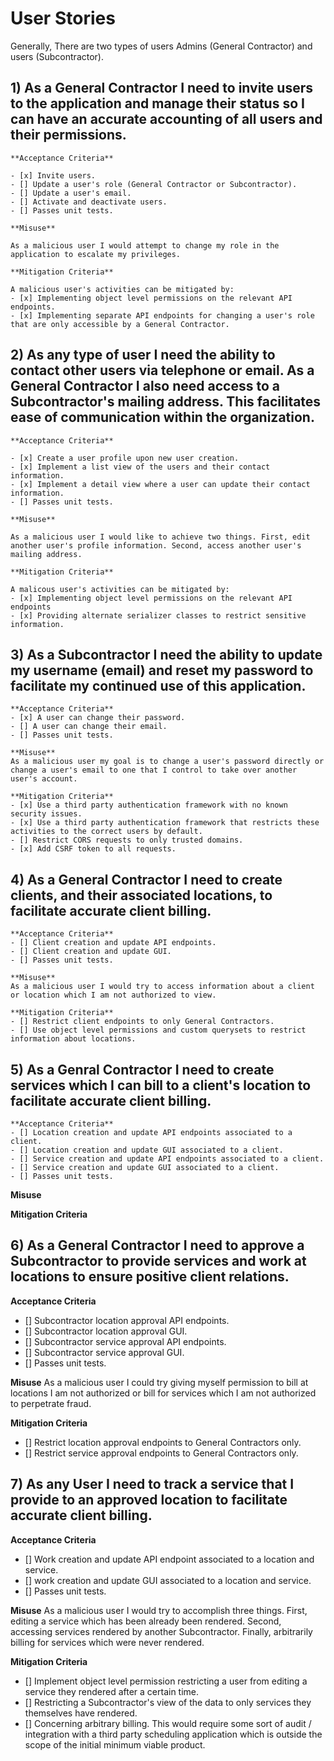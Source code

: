 # User Stories

Generally, There are two types of users Admins (General Contractor) and users (Subcontractor).

## 1) As a General Contractor I need to invite users to the application and manage their status so I can have an accurate accounting of all users and their permissions.

    **Acceptance Criteria**

    - [x] Invite users.
    - [] Update a user's role (General Contractor or Subcontractor).
    - [] Update a user's email.
    - [] Activate and deactivate users.
    - [] Passes unit tests.

    **Misuse**

    As a malicious user I would attempt to change my role in the application to escalate my privileges.

    **Mitigation Criteria**

    A malicious user's activities can be mitigated by:
    - [x] Implementing object level permissions on the relevant API endpoints.
    - [x] Implementing separate API endpoints for changing a user's role that are only accessible by a General Contractor.

## 2) As any type of user I need the ability to contact other users via telephone or email. As a General Contractor I also need access to a Subcontractor's mailing address. This facilitates ease of communication within the organization.

    **Acceptance Criteria**

    - [x] Create a user profile upon new user creation.
    - [x] Implement a list view of the users and their contact information.
    - [x] Implement a detail view where a user can update their contact information.
    - [] Passes unit tests.

    **Misuse**

    As a malicious user I would like to achieve two things. First, edit another user's profile information. Second, access another user's mailing address.

    **Mitigation Criteria**

    A malicous user's activities can be mitigated by:
    - [x] Implementing object level permissions on the relevant API endpoints
    - [x] Providing alternate serializer classes to restrict sensitive information.

## 3) As a Subcontractor I need the ability to update my username (email) and reset my password to facilitate my continued use of this application.

    **Acceptance Criteria**
    - [x] A user can change their password.
    - [] A user can change their email.
    - [] Passes unit tests.

    **Misuse**
    As a malicious user my goal is to change a user's password directly or change a user's email to one that I control to take over another user's account.

    **Mitigation Criteria**
    - [x] Use a third party authentication framework with no known security issues.
    - [x] Use a third party authentication framework that restricts these activities to the correct users by default.
    - [] Restrict CORS requests to only trusted domains.
    - [x] Add CSRF token to all requests.

## 4) As a General Contractor I need to create clients, and their associated locations, to facilitate accurate client billing.

    **Acceptance Criteria**
    - [] Client creation and update API endpoints.
    - [] Client creation and update GUI.
    - [] Passes unit tests.

    **Misuse**
    As a malicious user I would try to access information about a client or location which I am not authorized to view.

    **Mitigation Criteria**
    - [] Restrict client endpoints to only General Contractors.
    - [] Use object level permissions and custom querysets to restrict information about locations.


## 5) As a Genral Contractor I need to create services which I can bill to a client's location to facilitate accurate client billing.

    **Acceptance Criteria**
    - [] Location creation and update API endpoints associated to a client.
    - [] Location creation and update GUI associated to a client.
    - [] Service creation and update API endpoints associated to a client.
    - [] Service creation and update GUI associated to a client.
    - [] Passes unit tests.

**Misuse**

**Mitigation Criteria**

## 6) As a General Contractor I need to approve a Subcontractor to provide services and work at locations to ensure positive client relations.

**Acceptance Criteria**
- [] Subcontractor location approval API endpoints.
- [] Subcontractor location approval GUI.
- [] Subcontractor service approval API endpoints.
- [] Subcontractor service approval GUI.
- [] Passes unit tests.

**Misuse**
As a malicious user I could try giving myself permission to bill at locations I am not authorized or bill for services which I am not authorized to perpetrate fraud.

**Mitigation Criteria**
- [] Restrict location approval endpoints to General Contractors only.
- [] Restrict service approval endpoints to General Contractors only.

## 7) As any User I need to track a service that I provide to an approved location to facilitate accurate client billing.

**Acceptance Criteria**
- [] Work creation and update API endpoint associated to a location and service.
- [] work creation and update GUI associated to a location and service.
- [] Passes unit tests.

**Misuse**
As a malicious user I would try to accomplish three things. First, editing a service which has been already been rendered. Second, accessing services rendered by another Subcontractor. Finally, arbitrarily billing for services which were never rendered.

**Mitigation Criteria**
- [] Implement object level permission restricting a user from editing a service they rendered after a certain time.
- [] Restricting a Subcontractor's view of the data to only services they themselves have rendered.
- [] Concerning arbitrary billing. This would require some sort of audit / integration with a third party scheduling application which is outside the scope of the initial minimum viable product.